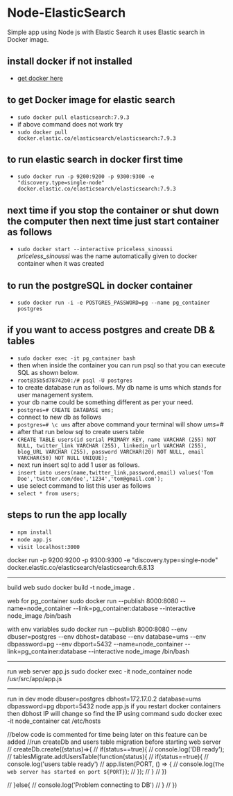 # Node-ElasticSearch
Simple app using Node js with Elastic Search
it uses Elastic search in Docker image.

## install docker if not installed
-   [get docker here](https://docs.docker.com/get-docker/)

## to get Docker image for elastic search
-   `sudo docker pull elasticsearch:7.9.3`
-   if above command does not work try
-   `sudo docker pull docker.elastic.co/elasticsearch/elasticsearch:7.9.3`

## to run elastic search in docker first time
-   `sudo docker run -p 9200:9200 -p 9300:9300 -e "discovery.type=single-node" docker.elastic.co/elasticsearch/elasticsearch:7.9.3`

## next time if you stop the container or shut down the computer then next time just start container as follows 
-   `sudo docker start --interactive priceless_sinoussi`
*priceless_sinoussi* was the name automatically given to docker container  when it was created


## to run the postgreSQL in docker container
-   `sudo docker run -i -e POSTGRES_PASSWORD=pg --name pg_container postgres`

## if you want to access postgres and create DB & tables
-   `sudo docker exec -it pg_container bash`
-   then when inside the container you can run psql so that you can execute SQL as shown below.
-   `root@35b5d78742b0:/# psql -U postgres`
-   to create database run as follows. My db name is ums which stands for user management system.
-   your db name could be something different as per your need.
-   `postgres=# CREATE DATABASE ums;`
-   connect to new db as follows
-   `postgres=# \c ums`
    after above command your terminal will show *ums=#*  
-   after that run below sql to create users table
-   `CREATE TABLE users(id serial PRIMARY KEY, name VARCHAR (255) NOT NULL, twitter_link VARCHAR (255), linkedin_url VARCHAR (255), blog_URL VARCHAR (255), password VARCHAR(20) NOT NULL, email VARCHAR(50) NOT NULL UNIQUE);`
-   next run insert sql to add 1 user as follows.
-   `insert into users(name,twitter_link,password,email) values('Tom Doe','twitter.com/doe','1234','tom@gmail.com');`
-   use select command to list this user as follows
-   `select * from users;`



## steps to run the app locally
-   `npm install`
-   `node app.js`
-   `visit localhost:3000`



docker run -p 9200:9200 -p 9300:9300 -e "discovery.type=single-node" docker.elastic.co/elasticsearch/elasticsearch:6.8.13

-------------------------------------------------
build web
sudo docker build -t node_image .

web
for pg_container
sudo docker run --publish 8000:8080 --name=node_container --link=pg_container:database --interactive node_image /bin/bash

with env variables
sudo docker run --publish 8000:8080 --env dbuser=postgres --env dbhost=database --env database=ums --env dbpassword=pg --env dbport=5432 --name=node_container --link=pg_container:database --interactive node_image /bin/bash


-------------------------------------------------------------------------
run web server app.js
sudo docker exec -it node_container node /usr/src/app/app.js

-----------------------------------------------------------------------------


run in dev mode
dbuser=postgres  dbhost=172.17.0.2  database=ums  dbpassword=pg  dbport=5432 node app.js 
if you restart docker containers then dbhost IP will change so find the IP using command 
sudo docker exec -it node_container cat /etc/hosts





//below code is commented for time being later on this feature can be added
//run createDb and users table migration before starting web server 
// createDb.create((status)=>{
// 	if(status==true){
// 		console.log('DB ready');
// 		tablesMigrate.addUsersTable(function(status){
// 			if(status==true){
// 				console.log('users table ready')
// 				app.listen(PORT, () => {
// 				    console.log(`The web server has started on port ${PORT}`);
// 				});
// 			}
// 		})

// 	}else{
// 		console.log('Problem connecting to DB')
// 	}
// })





